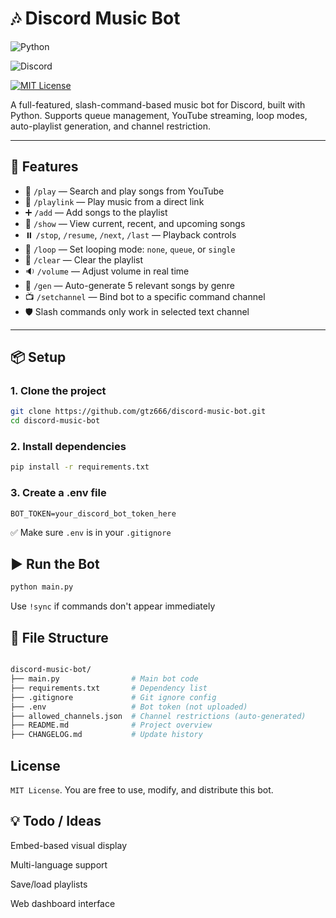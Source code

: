 # 🎶 Discord Music Bot

![Python](https://img.shields.io/badge/Python-3.10%2B-blue.svg)

![Discord](https://img.shields.io/badge/discord.py-2.x-purple)

[![MIT License](https://img.shields.io/badge/license-MIT-green.svg)](LICENSE.txt)

A full-featured, slash-command-based music bot for Discord, built with Python. Supports queue management, YouTube streaming, loop modes, auto-playlist generation, and channel restriction.

---

## 🚀 Features

- 🎵 `/play` — Search and play songs from YouTube
- 🔗 `/playlink` — Play music from a direct link
- ➕ `/add` — Add songs to the playlist
- 📜 `/show` — View current, recent, and upcoming songs
- ⏸️ `/stop`, `/resume`, `/next`, `/last` — Playback controls
- 🔁 `/loop` — Set looping mode: `none`, `queue`, or `single`
- 🧹 `/clear` — Clear the playlist
- 🔉 `/volume` — Adjust volume in real time
- 🧠 `/gen` — Auto-generate 5 relevant songs by genre
- 📺 `/setchannel` — Bind bot to a specific command channel
- 🛡️ Slash commands only work in selected text channel

---

## 📦 Setup

### 1. Clone the project

```bash
git clone https://github.com/gtz666/discord-music-bot.git
cd discord-music-bot
```

### 2. Install dependencies

```bash
pip install -r requirements.txt
```

### 3. Create a .env file

```BOT_TOKEN=your_discord_bot_token_here```

✅ Make sure ```.env``` is in your ```.gitignore```

## ▶️ Run the Bot
```bash
python main.py
```

Use ```!sync``` if commands don't appear immediately

## 📁 File Structure

```bash

discord-music-bot/
├── main.py                # Main bot code
├── requirements.txt       # Dependency list
├── .gitignore             # Git ignore config
├── .env                   # Bot token (not uploaded)
├── allowed_channels.json  # Channel restrictions (auto-generated)
├── README.md              # Project overview
├── CHANGELOG.md           # Update history
```

## License

``MIT License``. You are free to use, modify, and distribute this bot.


## 💡 Todo / Ideas

Embed-based visual display

Multi-language support

Save/load playlists

Web dashboard interface
